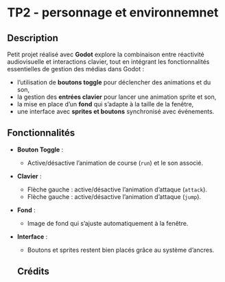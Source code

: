 # TP2 - personnage et environnemnet

## Description
Petit projet réalisé avec **Godot** explore la combinaison entre réactivité audiovisuelle et interactions clavier, tout en intégrant les fonctionnalités essentielles de gestion des médias dans Godot :
- l’utilisation de **boutons toggle** pour déclencher des animations et du son,
- la gestion des **entrées clavier** pour lancer une animation sprite et son,
- la mise en place d’un **fond** qui s’adapte à la taille de la fenêtre,
- une interface avec **sprites et boutons** synchronisé avec événements.

## Fonctionnalités
- **Bouton Toggle** :
  - Active/désactive l’animation de course (`run`) et le son associé.
- **Clavier** :
  - Flèche gauche : active/désactive l’animation d’attaque (`attack`).
  - Flèche gauche : active/désactive l’animation d’attaque (`jump`).
- **Fond** :
  - Image de fond qui s’ajuste automatiquement à la fenêtre.
- **Interface** :
  - Boutons et sprites restent bien placés grâce au système d’ancres.
 
  ## Crédits

